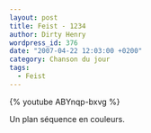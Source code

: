 ```yaml
---
layout: post
title: Feist - 1234
author: Dirty Henry
wordpress_id: 376
date: "2007-04-22 12:03:00 +0200"
category: Chanson du jour
tags:
  - Feist
---
```


{% youtube ABYnqp-bxvg %}

Un plan séquence en couleurs.

